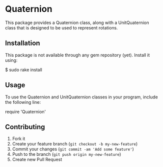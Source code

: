 # Quaternion

This package provides a Quaternion class, along with a UnitQuaternion
class that is designed to be used to represent rotations.

## Installation

This package is not available through any gem repository (yet).
Install it using:

$ sudo rake install

## Usage

To use the Quaternion and UnitQuaternion classes in your program,
include the following line:

require 'Quaternion'

## Contributing

1. Fork it
2. Create your feature branch (`git checkout -b my-new-feature`)
3. Commit your changes (`git commit -am 'Add some feature'`)
4. Push to the branch (`git push origin my-new-feature`)
5. Create new Pull Request

